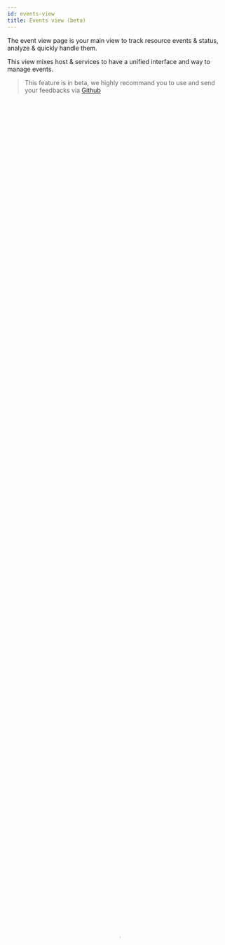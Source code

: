 ```yaml
---
id: events-view
title: Events view (beta)
---
```


The event view page is your main view to track resource events & status, analyze & quickly handle them.

This view mixes host & services to have a unified interface and way to manage events. 

> This feature is in beta, we highly recommand you to use and send your feedbacks via [Github](https://github.com/centreon/centreon/issues/new/choose)

<video width="100%" height="100%" controls="true" allowfullscreen="true" autoplay poster="../assets/alerts/events-view/listing.png">
    <source src="../assets/alerts/events-view/events-view-demo.webm" type="video/webm">
</video>

## Events list

The event list is a condensed & efficient view of all alerts or resource status monitored by Centreon.

![image](assets/alerts/events-view/listing.png)

It's possible to sort by the column of your choice. 

![image](assets/alerts/events-view/orderby.gif)

## Take actions on events

### Acknowledge an event 

When one or more alerts are visible, you may need to acknowledge them to tell your team that the problem
is handled, you can do that in two ways:

- By directly acknowledging on the line, a "Acknowledgement" button apper on mouse over
- By selecting multiple lines and clicking on the "Acknowledgement" button, above the table

![image](assets/alerts/events-view/acknowledgement.gif)

> Only "non-ok" resources can be ackwnoledged

When a resource is acknowledged, the alert is not visible anymore in the "Unhandled problems" filter and 
notifications for this resource are stopped.

### Set a planned downtime

When a maintenance is planned on one or multiple resources, you can set this planned downtime
in Centreon in two ways: 

- By directly setting a planned downtime on the line when the mouse is over 
- By selecting multiple lines and clicking on the "Downtime" button, above the table

![image](assets/alerts/events-view/downtime.gif)

When a resource is in planned downtime, the alert is not visible anymore in the "Unhandled problems" filter and 
notifications for this resource are stopped.

### Refresh a status

In many situations, you need to quickly re-check one or multiple service to refresh their status. 
You can set this planned downtime in Centreon in two ways: 

- By directly clicking on the "Check" button on the line when the mouse is over 
- By selecting multiple lines and clicking on the "Check" button, above the table 

![image](assets/alerts/events-view/check.gif)


## Filter 

###  Pre-defined filters

When you open the Events view, the default filter is "Unhandled problems". This filter quickly show all problems/alerts
that are not yet handled so you can focus on choosing the most relevant alerts to take care of.
You can choose two other filters that are "Resources problems" and "All".

The following rules apply;

- Unhandled problems: resource status is Warning or Critical or Unknown or Down AND the resource is not acknowledged nor in planned downtime 
- Resource problems: resource status is Warning or Critical or Unknown or Down
- All: All resources

![image](assets/alerts/events-view/predefined-filters.gif)

### Search bar

It's possible to filter out the events by name of resources. You can use the power of regular expression mechanism 
to finely search for resources (host or services)

By default, the search bar with look for your expression to match with 

- Host name
- Host alias
- Address or FQDN
- Service description 

![image](assets/alerts/events-view/simple-search.png)

It's possible to force search on a defined fields by using the following labels:

- h.name: only search in host.name field
- h.alias: only search in host alias field
- h.address: only search in host address field
- s.description: only search in service description field

![image](assets/alerts/events-view/label-search.png)

### By advanced criteria

If pre-defined filter and the search bar are not enough, it's possible to expand the filter bar to access
the following additionnal criteria:

- Resource types (host or service)
- Statuses (Ok,Warning, Critical, Unknown, Pending, Up, Down)
- States: Is the problem already acknowledged, in a planned downtime or simply unhandled
- Host groups
- Service groups

![image](assets/alerts/events-view/advanced-search.png)

## Detail panel

When you click on a line, a detail panel opens to display main information concerning the resource.
Regarding the type of resource, the detail panel displays different information.

### Host panel

The host panel contains only information about the host status.

![image](assets/alerts/events-view/host-panel.gif)

If an acknowledgement or downtime is set on the host, it'll be display in the panel and the header will be 
accordingly colored

### Service panel

The service panel contains detail information about the status and a "Graph" tab. The graph tab displays 
a chart letting you quickly see metrics evolution.

![image](assets/alerts/events-view/service-panel.gif)

If an acknowledgement or downtime is set on the service, it'll be display in the panel and the header will be 
accordingly colored